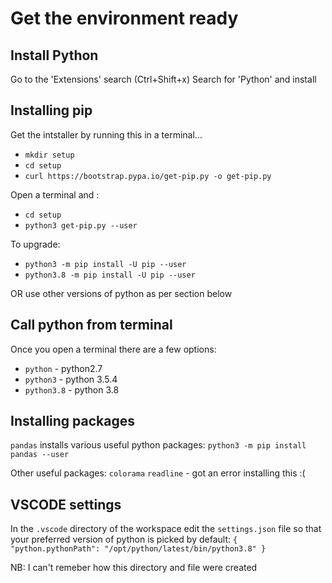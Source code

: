 # Get the environment ready
## Install Python
Go to the 'Extensions' search (Ctrl+Shift+x)
Search for 'Python' and install

## Installing pip

Get the intstaller by running this in a terminal...
- `mkdir setup`
- `cd setup`
- `curl https://bootstrap.pypa.io/get-pip.py -o get-pip.py`

Open a terminal and :

- `cd setup`
- `python3 get-pip.py --user`

To upgrade:
- `python3 -m pip install -U pip --user`
- `python3.8 -m pip install -U pip --user`


OR use other versions of python as per section below

## Call python from terminal
Once you open a terminal there are a few options:
- `python` - python2.7
- `python3` - python 3.5.4
- `python3.8` - python 3.8

## Installing packages
`pandas` installs various useful python packages:
`python3 -m pip install pandas --user`

Other useful packages:
`colorama`
`readline` - got an error installing this :(

## VSCODE settings
In the `.vscode` directory of the workspace edit the `settings.json` file so that your preferred version of python is picked by default:
`
{
    "python.pythonPath": "/opt/python/latest/bin/python3.8"
}
`

NB: I can't remeber how this directory and file were created


